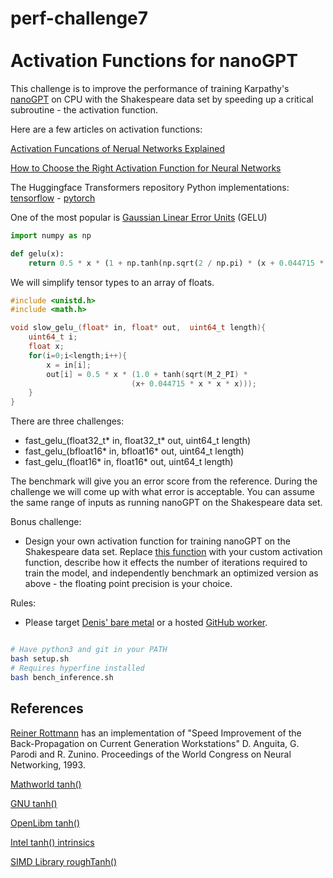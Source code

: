 # perf-challenge7 <br> <br> Activation Functions for nanoGPT

This challenge is to improve the performance of training Karpathy's [nanoGPT](https://github.com/karpathy/nanoGPT) on CPU with the Shakespeare data set by speeding up a critical subroutine - the activation function. 

Here are a few articles on activation functions:

[Activation Funcations of Nerual Networks Explained](https://towardsdatascience.com/activation-functions-neural-networks-1cbd9f8d91d6) 

[How to Choose the Right Activation Function for Neural Networks](https://towardsdatascience.com/how-to-choose-the-right-activation-function-for-neural-networks-3941ff0e6f9c)

The Huggingface Transformers repository Python implementations: [tensorflow](https://github.com/huggingface/transformers/blob/main/src/transformers/activations_tf.py) - [pytorch](https://github.com/huggingface/transformers/blob/main/src/transformers/activations.py)


One of the most popular is [Gaussian Linear Error Units](https://arxiv.org/abs/1606.08415) (GELU)
```python
import numpy as np

def gelu(x):
    return 0.5 * x * (1 + np.tanh(np.sqrt(2 / np.pi) * (x + 0.044715 * x**3)))
```

 We will simplify tensor types to an array of floats.

```c
#include <unistd.h>
#include <math.h>

void slow_gelu_(float* in, float* out,  uint64_t length){
    uint64_t i;
    float x;
    for(i=0;i<length;i++){
        x = in[i];
        out[i] = 0.5 * x * (1.0 + tanh(sqrt(M_2_PI) * 
                           (x+ 0.044715 * x * x * x)));
    }
}

```
There are three challenges:
* fast_gelu_(float32_t* in, float32_t* out,  uint64_t length)
* fast_gelu_(bfloat16* in, bfloat16* out,  uint64_t length) 
* fast_gelu_(float16* in, float16* out,  uint64_t length)

The benchmark will give you an error score from the reference. During the challenge we will come up with what error is acceptable. You can assume the same range of inputs as running nanoGPT on the Shakespeare data set.

Bonus challenge: 

* Design your own activation function for training nanoGPT on the Shakespeare data set. Replace [this function](https://github.com/karpathy/nanoGPT/blob/ae3a8d5fdd3ddb8b13fab182723476523961e3ab/model.py#L19) with your custom activation function, describe how it effects the number of iterations required to train the model, and independently benchmark an optimized version as above - the floating point precision is your choice.

Rules:

* Please target [Denis' bare metal](https://easyperf.net/blog/2022/05/28/Performance-analysis-and-tuning-contest-6#target-configuration) or a hosted [GitHub worker](https://docs.github.com/en/actions/using-github-hosted-runners/about-github-hosted-runners#supported-runners-and-hardware-resources).
 

```bash

# Have python3 and git in your PATH
bash setup.sh
# Requires hyperfine installed
bash bench_inference.sh
```

## References

[Reiner Rottmann](https://github.com/rrottmann/anguita) has an implementation of "Speed Improvement of the Back-Propagation on Current Generation
Workstations" D. Anguita, G. Parodi and R. Zunino. Proceedings of the World Congress on Neural Networking, 1993.

[Mathworld tanh()](https://mathworld.wolfram.com/HyperbolicTangent.html)

[GNU tanh()](https://github.com/bminor/glibc/blob/master/sysdeps/ieee754/dbl-64/s_tanh.c)

[OpenLibm tanh()](https://github.com/JuliaMath/openlibm/blob/master/src/s_tanh.c)

[Intel tanh() intrinsics](https://www.intel.com/content/www/us/en/develop/documentation/cpp-compiler-developer-guide-and-reference/top/compiler-reference/intrinsics/intrinsics-for-short-vector-math-library-ops/intrinsics-for-trigonometric-operations/mm-tanh-ps-mm256-tanh-ps.html)

[SIMD Library roughTanh()](https://github.com/ermig1979/Simd/blob/c7208ea24c54721200dfe724dc5ca70521ca6ac8/src/Simd/SimdMath.h#L232)
